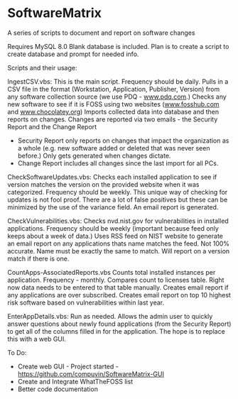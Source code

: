# SoftwareMatrix
A series of scripts to document and report on software changes

Requires MySQL 8.0
Blank database is included. Plan is to create a script to create database and prompt for needed info.

Scripts and their usage:

IngestCSV.vbs:
This is the main script. Frequency should be daily.
Pulls in a CSV file in the format (Workstation, Application, Publisher, Version) from any software collection source (we use PDQ - www.pdq.com.)
Checks any new software to see if it is FOSS using two websites (www.fosshub.com and www.chocolatey.org)
Imports collected data into database and then reports on changes.
Changes are reported via two emails - the Security Report and the Change Report
- Security Report only reports on changes that impact the organization as a whole (e.g. new software added or deleted that was never seen before.) Only gets generated when changes dictate.
- Change Report includes all changes since the last import for all PCs.

CheckSoftwareUpdates.vbs:
Checks each installed application to see if version matches the version on the provided website when it was categorized. Frequency should be weekly.
This unique way of checking for updates is not fool proof. There are a lot of false positives but these can be minimized by the use of the variance field.
An email report is generated.

CheckVulnerabilities.vbs:
Checks nvd.nist.gov for vulnerabilities in installed applications. Frequency should be weekly (important because feed only keeps about a week of data.)
Uses RSS feed on NIST website to generate an email report on any applications thats name matches the feed. Not 100% accurate. Name must be exactly the same to match.
Will report on a version match if there is one.

CountApps-AssociatedReports.vbs
Counts total installed instances per application. Frequency - monthly.
Compares count to licenses table. Right now data needs to be entered to that table manually.
Creates email report if any applications are over subscribed.
Creates email report on top 10 highest risk software based on vulnerabilities within last year.

EnterAppDetails.vbs:
Run as needed.
Allows the admin user to quickly answer questions about newly found applications (from the Security Report) to get all of the columns filled in for the application.
The hope is to replace this with a web GUI.


To Do:
- Create web GUI - Project started - https://github.com/compuvin/SoftwareMatrix-GUI
- Create and Integrate WhatTheFOSS list
- Better code documentation
